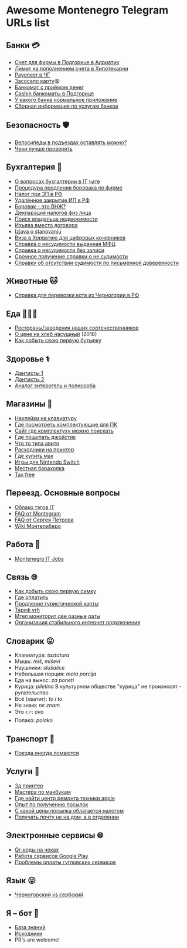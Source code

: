 # Awesome Montenegro Telegram URLs list

## Банки 💳

* [Счет для фирмы в Подгорице в Адриатик](https://t.me/montenegro_porez/13052)
* [Лимит на пополнением счета в Хипотекарни](https://t.me/montenegro_porez/12842)
* [Payoneer в ЧГ](https://t.me/montenegro_porez/11890)
* [Засосало карту](https://t.me/montenergo_it/49366)😧
* [Банкомат с приёмом денег](https://t.me/montenegro_porez/10049)
* [Cashin банкоматы в Подгорице](https://t.me/montenergo_it/31136)
* [У какого банка нормальное приложение](https://t.me/montenergo_it/32401)
* [Сборная информация по услугам банков](https://t.me/montenergo_it/31134)

## Безопасность 🛡

* [Велосипеды в подъездах оставлять можно?](https://t.me/chatcg/64047)
* [Чеки лучше проверять](https://t.me/montenergo_it/54189)

## Бухгалтерия 📜

* [О вопросах бухгалтерии в IT чате](https://t.me/montenergo_it/53074)
* [Процедура продления боровака по фирме](https://t.me/montenegro_porez/13114)
* [Налог при ЗП в РФ](https://t.me/montenegro_porez/12306)
* [Удалённое закрытие ИП в РФ](https://t.me/montenegro_porez/11982)
* [Боровак - это ВНЖ? ](https://t.me/montenegro_porez/11895)
* [Декларация налогов физ лица](https://t.me/montenegro_porez/11007)
* [Поиск владельца недвижимости](https://t.me/chatcg/68278)
* [Изъява вместо договора](https://t.me/montenegro_porez/6951)
* [Izjava o stanovanju](https://t.me/poputn/31755)
* [Виза в Хорватию для цифровых кочевников](https://t.me/montenegro_porez/8611)
* [Справка о несудимости выданная МФЦ](https://t.me/montenegro_porez/8651)
* [Справка о несудимости без записи](https://t.me/chatcg/69815)
* [Срочное получение справки о не судимости](https://t.me/chatcg/64669)
* [Справку об отсутствии судимости по письменной доверенности](https://t.me/chatcg/61519)

## Животные 🐱

* [Справка для перевозки кота из Черногории в РФ](https://t.me/chatcg/65204)

## Еда 🥩🍖🥓

* [Рестораны/заведения наших соотечественников](https://t.me/montenergo_it/23887)
* [О цене на хлеб насущный](https://t.me/montenegro_me/101) (2018)
* [Как добыть свою первую бутылку](https://t.me/montenergo_it/38033)

## Здоровье ⚕

* [Дантисты 1](https://t.me/montenergo_it/32340)
* [Дантисты 2](https://t.me/chatcg/61360)
* [Аналог энтерогель и полисорба](https://t.me/chatcg/73144)

## Магазины 🛒

* [Наклейки на клавиатуру](https://t.me/montenergo_it/52335)
* [Где посмотреть комплектующие для ПК](https://t.me/montenergo_it/51999)
* [Сайт где комплектуху можно поискать](https://t.me/montenergo_it/48930)
* [Где пощупать джойстик](https://t.me/montenergo_it/54025)
* [Что то типа авито](https://t.me/montenergo_it/53387)
* [Расходники на принтер](https://t.me/montenergo_it/40107)
* [Где купить мак](https://t.me/montenergo_it/51849)
* [Игры для Nintendo Switch](https://t.me/montenergo_it/42171)
* [Местная барахолка](https://t.me/montenergo_it/32392)
* [Tax free](https://t.me/montenergo_it/23700)

## Переезд. Основные вопросы

* [Облако тэгов IT](https://t.me/montenergo_it/23741)
* [FAQ от Montegram](https://t.me/montegram/4336)
* [FAQ от Cергея Петрова](https://t.me/montenergo_it/25043)
* [Wiki Монтелиберо](https://monte.wiki/ru/%D0%9F%D0%B5%D1%80%D0%B5%D0%B5%D0%B7%D0%B4)

## Работа 🚣

* [Montenegro IT Jobs](https://t.me/montenegro_it_jobs)

## Связь 🌐

* [Как добыть свою первую симку](https://t.me/montenergo_it/53249)
* [Где оплатить](https://t.me/chatcg/62823)
* [Продление туристической карты](https://t.me/montenergo_it/34289)
* [Тариф vrh](https://t.me/montenergo_it/33815)
* [Мтел мониторит две разные даты](https://t.me/montenegro_porez/10770)
* [Организация стабильного интернет подключения](https://t.me/montenergo_it/35100)

## Словарик 😛

* Клавиатура:  <span class="tg-spoiler">*tastatura*</span>
* Мышь:  <span class="tg-spoiler">*miš*, *miševi*</span>
* Наушники:  <span class="tg-spoiler">*slušalice*</span>
* Небольшая порция:   <span class="tg-spoiler">*mala porcija*</span>
* Еда на вынос:  <span class="tg-spoiler">*za poneti*</span>
* Курица:  <span class="tg-spoiler">*piletina*
  В культурном обществе "курица" не произносят - ругательство</span>
* Всё (хватит):  <span class="tg-spoiler">*to i to*  </span>
* Не знаю:  <span class="tg-spoiler">*ne znam*</span>
* Это 👉:  <span class="tg-spoiler">*ovo*</span>
* Полако:  <span class="tg-spoiler">*polako*</span>

## Транспорт 🚆

* [Поезда иногда ломаются](https://t.me/VillaEdelweissMontenegro/4662)

## Услуги 🏤

* [3д принтер](https://t.me/montenergo_it/52589)
* [Мастера по макбукам](https://t.me/montenergo_it/40122)
* [Где найти центр ремонта техники apple](https://t.me/montenergo_it/35578)
* [Опыт по получению посылок](https://t.me/chatcg/67788)
* [С какой цены посылка облагается налогом](https://t.me/chatcg/63320)
* [Получать почту не на дом, а в отделении](https://t.me/chatcg/61836)

## Электронные сервисы 🌐

* [Qr-коды на чеках](https://t.me/montenergo_it/38517)
* [Работа сервисов Google Play](https://t.me/montenergo_it/52065)
* [Проблемы оплаты гугловских сервисов](https://t.me/montenergo_it/53402)

## Язык 😛

* [Черногорский vs сербский](https://t.me/montenegro_porez/10949)

## Я – бот 🤖
* [База знаний](https://github.com/someawe/awesome-urls-me/)
* [Исходники](https://github.com/b3b/znamotobot)
* PR's are welcome!

